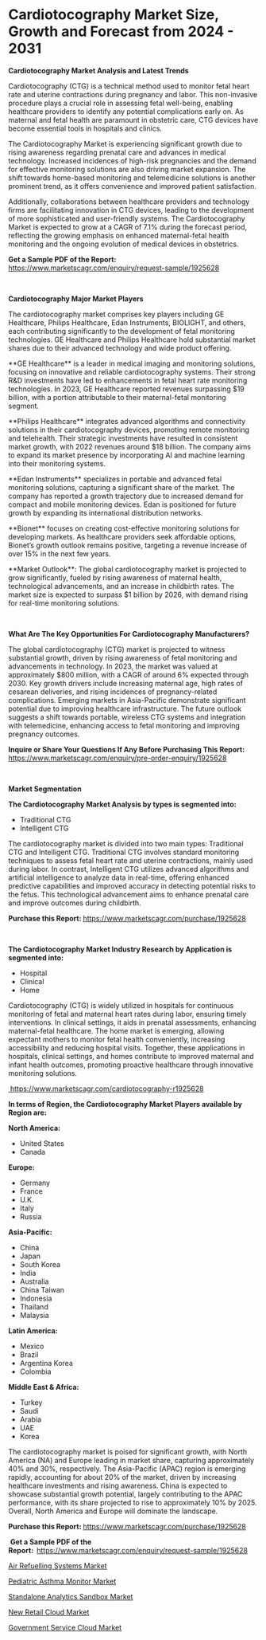 <p><h1>Cardiotocography Market Size, Growth and Forecast from 2024 - 2031</h1></p><p><strong>Cardiotocography Market Analysis and Latest Trends</strong></p>
<p><p>Cardiotocography (CTG) is a technical method used to monitor fetal heart rate and uterine contractions during pregnancy and labor. This non-invasive procedure plays a crucial role in assessing fetal well-being, enabling healthcare providers to identify any potential complications early on. As maternal and fetal health are paramount in obstetric care, CTG devices have become essential tools in hospitals and clinics.</p><p>The Cardiotocography Market is experiencing significant growth due to rising awareness regarding prenatal care and advances in medical technology. Increased incidences of high-risk pregnancies and the demand for effective monitoring solutions are also driving market expansion. The shift towards home-based monitoring and telemedicine solutions is another prominent trend, as it offers convenience and improved patient satisfaction.</p><p>Additionally, collaborations between healthcare providers and technology firms are facilitating innovation in CTG devices, leading to the development of more sophisticated and user-friendly systems. The Cardiotocography Market is expected to grow at a CAGR of 7.1% during the forecast period, reflecting the growing emphasis on enhanced maternal-fetal health monitoring and the ongoing evolution of medical devices in obstetrics.</p></p>
<p><strong>Get a Sample PDF of the Report:&nbsp;</strong> <a href="https://www.marketscagr.com/enquiry/request-sample/1925628?utm_campaign=1770&utm_medium=2&utm_source=Github&utm_content=ia&utm_term=24102024&utm_id=cardiotocography">https://www.marketscagr.com/enquiry/request-sample/1925628</a></p>
<p>&nbsp;</p>
<p><strong>Cardiotocography Major Market Players</strong></p>
<p><p>The cardiotocography market comprises key players including GE Healthcare, Philips Healthcare, Edan Instruments, BIOLIGHT, and others, each contributing significantly to the development of fetal monitoring technologies. GE Healthcare and Philips Healthcare hold substantial market shares due to their advanced technology and wide product offering.</p><p>**GE Healthcare** is a leader in medical imaging and monitoring solutions, focusing on innovative and reliable cardiotocography systems. Their strong R&D investments have led to enhancements in fetal heart rate monitoring technologies. In 2023, GE Healthcare reported revenues surpassing $19 billion, with a portion attributable to their maternal-fetal monitoring segment.</p><p>**Philips Healthcare** integrates advanced algorithms and connectivity solutions in their cardiotocography devices, promoting remote monitoring and telehealth. Their strategic investments have resulted in consistent market growth, with 2022 revenues around $18 billion. The company aims to expand its market presence by incorporating AI and machine learning into their monitoring systems.</p><p>**Edan Instruments** specializes in portable and advanced fetal monitoring solutions, capturing a significant share of the market. The company has reported a growth trajectory due to increased demand for compact and mobile monitoring devices. Edan is positioned for future growth by expanding its international distribution networks.</p><p>**Bionet** focuses on creating cost-effective monitoring solutions for developing markets. As healthcare providers seek affordable options, Bionet’s growth outlook remains positive, targeting a revenue increase of over 15% in the next few years.</p><p>**Market Outlook**: The global cardiotocography market is projected to grow significantly, fueled by rising awareness of maternal health, technological advancements, and an increase in childbirth rates. The market size is expected to surpass $1 billion by 2026, with demand rising for real-time monitoring solutions.</p></p>
<p>&nbsp;</p>
<p><strong>What Are The Key Opportunities For Cardiotocography Manufacturers?</strong></p>
<p><p>The global cardiotocography (CTG) market is projected to witness substantial growth, driven by rising awareness of fetal monitoring and advancements in technology. In 2023, the market was valued at approximately $800 million, with a CAGR of around 6% expected through 2030. Key growth drivers include increasing maternal age, high rates of cesarean deliveries, and rising incidences of pregnancy-related complications. Emerging markets in Asia-Pacific demonstrate significant potential due to improving healthcare infrastructure. The future outlook suggests a shift towards portable, wireless CTG systems and integration with telemedicine, enhancing access to fetal monitoring and improving pregnancy outcomes.</p></p>
<p><strong>Inquire or Share Your Questions If Any Before Purchasing This Report:</strong> <a href="https://www.marketscagr.com/enquiry/pre-order-enquiry/1925628?utm_campaign=1770&utm_medium=2&utm_source=Github&utm_content=ia&utm_term=24102024&utm_id=cardiotocography">https://www.marketscagr.com/enquiry/pre-order-enquiry/1925628</a></p>
<p>&nbsp;</p>
<p><strong>Market Segmentation</strong></p>
<p><strong>The Cardiotocography Market Analysis by types is segmented into:</strong></p>
<p><ul><li>Traditional CTG</li><li>Intelligent CTG</li></ul></p>
<p><p>The cardiotocography market is divided into two main types: Traditional CTG and Intelligent CTG. Traditional CTG involves standard monitoring techniques to assess fetal heart rate and uterine contractions, mainly used during labor. In contrast, Intelligent CTG utilizes advanced algorithms and artificial intelligence to analyze data in real-time, offering enhanced predictive capabilities and improved accuracy in detecting potential risks to the fetus. This technological advancement aims to enhance prenatal care and improve outcomes during childbirth.</p></p>
<p><strong>Purchase this Report:&nbsp;</strong><a href="https://www.marketscagr.com/purchase/1925628?utm_campaign=1770&utm_medium=2&utm_source=Github&utm_content=ia&utm_term=24102024&utm_id=cardiotocography">https://www.marketscagr.com/purchase/1925628</a></p>
<p>&nbsp;</p>
<p><strong>The Cardiotocography Market Industry Research by Application is segmented into:</strong></p>
<p><ul><li>Hospital</li><li>Clinical</li><li>Home</li></ul></p>
<p><p>Cardiotocography (CTG) is widely utilized in hospitals for continuous monitoring of fetal and maternal heart rates during labor, ensuring timely interventions. In clinical settings, it aids in prenatal assessments, enhancing maternal-fetal healthcare. The home market is emerging, allowing expectant mothers to monitor fetal health conveniently, increasing accessibility and reducing hospital visits. Together, these applications in hospitals, clinical settings, and homes contribute to improved maternal and infant health outcomes, promoting proactive healthcare through innovative monitoring solutions.</p></p>
<p><a href="https://www.marketscagr.com/cardiotocography-r1925628?utm_campaign=1770&utm_medium=2&utm_source=Github&utm_content=ia&utm_term=24102024&utm_id=cardiotocography">&nbsp;https://www.marketscagr.com/cardiotocography-r1925628</a></p>
<p><strong>In terms of Region, the Cardiotocography Market Players available by Region are:</strong></p>
<p>
    <p> <strong> North America: </strong>
        <ul>
            <li>United States</li>
            <li>Canada</li>
        </ul>
        </p> 
    <p> <strong> Europe: </strong>
        <ul>
            <li>Germany</li>
            <li>France</li>
            <li>U.K.</li>
            <li>Italy</li>
            <li>Russia</li>
        </ul>
        </p> 
    <p> <strong> Asia-Pacific: </strong>
        <ul>
            <li>China</li>
            <li>Japan</li>
            <li>South Korea</li>
            <li>India</li>
            <li>Australia</li>
            <li>China Taiwan</li>
            <li>Indonesia</li>
            <li>Thailand</li>
            <li>Malaysia</li>
        </ul>
        </p> 
    <p> <strong> Latin America: </strong>
        <ul>
            <li>Mexico</li>
            <li>Brazil</li>
            <li>Argentina Korea</li>
            <li>Colombia</li>
        </ul>
        </p> 
    <p> <strong> Middle East & Africa: </strong>
        <ul>
            <li>Turkey</li>
            <li>Saudi</li>
            <li>Arabia</li>
            <li>UAE</li>
            <li>Korea</li>
        </ul>
    </p>
    </p>
<p><p>The cardiotocography market is poised for significant growth, with North America (NA) and Europe leading in market share, capturing approximately 40% and 30%, respectively. The Asia-Pacific (APAC) region is emerging rapidly, accounting for about 20% of the market, driven by increasing healthcare investments and rising awareness. China is expected to showcase substantial growth potential, largely contributing to the APAC performance, with its share projected to rise to approximately 10% by 2025. Overall, North America and Europe will dominate the landscape.</p></p>
<p><strong>Purchase this Report: </strong><a href="https://www.marketscagr.com/purchase/1925628?utm_campaign=1770&utm_medium=2&utm_source=Github&utm_content=ia&utm_term=24102024&utm_id=cardiotocography">https://www.marketscagr.com/purchase/1925628</a></p>
<p>&nbsp;<strong>Get a Sample PDF of the Report:&nbsp;&nbsp;</strong><a href="https://www.marketscagr.com/enquiry/request-sample/1925628?utm_campaign=1770&utm_medium=2&utm_source=Github&utm_content=ia&utm_term=24102024&utm_id=cardiotocography">https://www.marketscagr.com/enquiry/request-sample/1925628</a></p>
<p><strong></strong></p>
<p><p><a href="https://www.linkedin.com/pulse/global-air-refuelling-systems-market-exploring-share-trends-yvmbc?utm_campaign=1770&utm_medium=2&utm_source=Github&utm_content=ia&utm_term=24102024&utm_id=cardiotocography">Air Refuelling Systems Market</a></p><p><a href="https://github.com/SamiaHussain82/Market-Research-Report-List-1/blob/main/pediatric-asthma-monitor-market.md?utm_campaign=1770&utm_medium=2&utm_source=Github&utm_content=ia&utm_term=24102024&utm_id=cardiotocography">Pediatric Asthma Monitor Market</a></p><p><a href="https://www.linkedin.com/pulse/competitive-intelligence-standalone-analytics-sandbox-market-zedpe?utm_campaign=1770&utm_medium=2&utm_source=Github&utm_content=ia&utm_term=24102024&utm_id=cardiotocography">Standalone Analytics Sandbox Market</a></p><p><a href="https://www.linkedin.com/pulse/global-new-retail-cloud-market-share-growth-opportunities-gullc?utm_campaign=1770&utm_medium=2&utm_source=Github&utm_content=ia&utm_term=24102024&utm_id=cardiotocography">New Retail Cloud Market</a></p><p><a href="https://www.linkedin.com/pulse/insights-government-service-cloud-market-players-size-zhwpc?utm_campaign=1770&utm_medium=2&utm_source=Github&utm_content=ia&utm_term=24102024&utm_id=cardiotocography">Government Service Cloud Market</a></p></p>